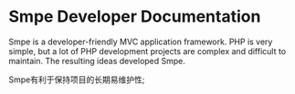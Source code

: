 # Smpe Developer Documentation

Smpe is a developer-friendly MVC application framework. PHP is very simple, but a lot of PHP development projects are complex and difficult to maintain. The resulting ideas developed Smpe.

Smpe有利于保持项目的长期易维护性;

